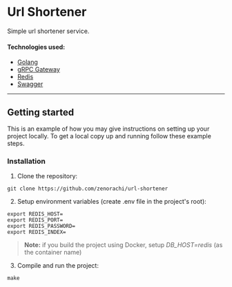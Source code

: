 # Url Shortener
Simple url shortener service.

#### Technologies used:
* [Golang](https://go.dev)
* [gRPC Gateway](https://grpc-ecosystem.github.io/grpc-gateway/) 
* [Redis](https://redis.io/)
* [Swagger](https://swagger.io)
---

## Getting started
This is an example of how you may give instructions on setting up your project locally. To get a local copy up and running follow these example steps.

### Installation
1. Clone the repository:
```shell
git clone https://github.com/zenorachi/url-shortener
```
2. Setup environment variables (create .env file in the project's root):
```dotenv
export REDIS_HOST=
export REDIS_PORT=
export REDIS_PASSWORD=
export REDIS_INDEX=
```
> **Note:** if you build the project using Docker, setup *DB_HOST=redis* (as the container name)
3. Compile and run the project:
```shell
make
```